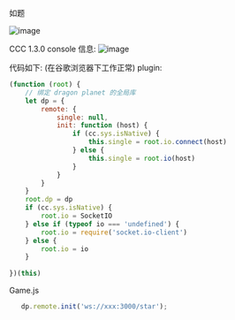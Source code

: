 如题

![image](https://cloud.githubusercontent.com/assets/5197118/19831157/b2d25172-9e35-11e6-99c8-2bc64290f340.png)

CCC 1.3.0 console 信息:
![image](https://cloud.githubusercontent.com/assets/5197118/19831173/26065a80-9e36-11e6-9729-bd0f89cb65bb.png)


代码如下:
(在谷歌浏览器下工作正常)
plugin:
```js
(function (root) {
    // 绑定 dragon planet 的全局库
    let dp = {
        remote: {
            single: null,
            init: function (host) {
                if (cc.sys.isNative) {
                    this.single = root.io.connect(host)
                } else {
                    this.single = root.io(host)
                }
            }
        }
    }
    root.dp = dp
    if (cc.sys.isNative) {
        root.io = SocketIO
    } else if (typeof io === 'undefined') {
        root.io = require('socket.io-client')
    } else {
        root.io = io
    }
    
})(this)
```
Game.js

```js
   dp.remote.init('ws://xxx:3000/star');
```
